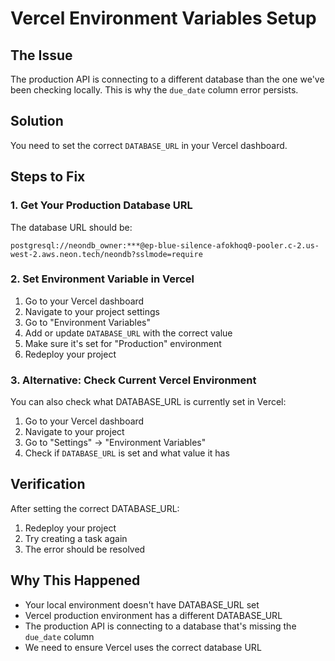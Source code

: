 # Vercel Environment Variables Setup

## The Issue
The production API is connecting to a different database than the one we've been checking locally. This is why the `due_date` column error persists.

## Solution
You need to set the correct `DATABASE_URL` in your Vercel dashboard.

## Steps to Fix

### 1. Get Your Production Database URL
The database URL should be:
```
postgresql://neondb_owner:***@ep-blue-silence-afokhoq0-pooler.c-2.us-west-2.aws.neon.tech/neondb?sslmode=require
```

### 2. Set Environment Variable in Vercel
1. Go to your Vercel dashboard
2. Navigate to your project settings
3. Go to "Environment Variables"
4. Add or update `DATABASE_URL` with the correct value
5. Make sure it's set for "Production" environment
6. Redeploy your project

### 3. Alternative: Check Current Vercel Environment
You can also check what DATABASE_URL is currently set in Vercel:
1. Go to your Vercel dashboard
2. Navigate to your project
3. Go to "Settings" → "Environment Variables"
4. Check if `DATABASE_URL` is set and what value it has

## Verification
After setting the correct DATABASE_URL:
1. Redeploy your project
2. Try creating a task again
3. The error should be resolved

## Why This Happened
- Your local environment doesn't have DATABASE_URL set
- Vercel production environment has a different DATABASE_URL
- The production API is connecting to a database that's missing the `due_date` column
- We need to ensure Vercel uses the correct database URL
